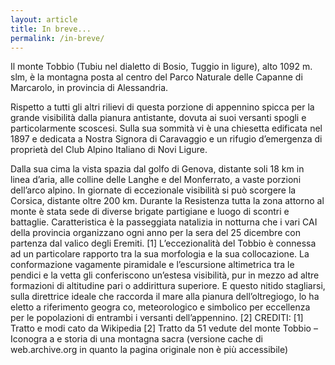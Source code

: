```yaml
---
layout: article
title: In breve...
permalink: /in-breve/ 
---
```


Il monte Tobbio (Tubiu nel dialetto di Bosio, Tuggio in ligure), alto 1092 m. slm, è la montagna posta al
centro del Parco Naturale delle Capanne di Marcarolo, in provincia di Alessandria.

Rispetto a tutti gli altri rilievi di questa porzione di appennino spicca per la grande visibilità dalla
pianura antistante, dovuta ai suoi versanti spogli e particolarmente scoscesi.
Sulla sua sommità vi è una chiesetta edificata nel 1897 e dedicata a Nostra Signora di Caravaggio e un rifugio
d’emergenza di proprietà del Club Alpino Italiano di Novi Ligure.

Dalla sua cima la vista spazia dal golfo di Genova, distante soli 18 km in linea d’aria, alle colline delle
Langhe e del Monferrato, a vaste porzioni dell’arco alpino. In giornate di eccezionale visibilità si può
scorgere la Corsica, distante oltre 200 km.
Durante la Resistenza tutta la zona attorno al monte è stata sede di diverse brigate partigiane e luogo
di scontri e battaglie.
Caratteristica è la passeggiata natalizia in notturna che i vari CAI della provincia organizzano ogni
anno per la sera del 25 dicembre con partenza dal valico degli Eremiti. [1]
L’eccezionalità del Tobbio è connessa ad un particolare rapporto tra la sua morfologia e la sua
collocazione.
La conformazione vagamente piramidale e l’escursione altimetrica tra le pendici e la vetta gli
conferiscono un’estesa visibilità, pur in mezzo ad altre formazioni di altitudine pari o addirittura
superiore.
E questo nitido stagliarsi, sulla direttrice ideale che raccorda il mare alla pianura dell’oltregiogo, lo ha
eletto a riferimento geogra co, meteorologico e simbolico per eccellenza per le popolazioni di entrambi
i versanti dell’appennino. [2]
CREDITI:
[1] Tratto e modi cato da Wikipedia
[2] Tratto da 51 vedute del monte Tobbio – Iconogra a e storia di una montagna sacra (versione
cache di web.archive.org in quanto la pagina originale non è più accessibile)
